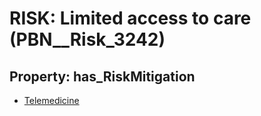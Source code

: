 # RISK: __Limited access to care__ (PBN__Risk_3242)

## Property: has_RiskMitigation

* [Telemedicine](PBN__Mitigation_147)

